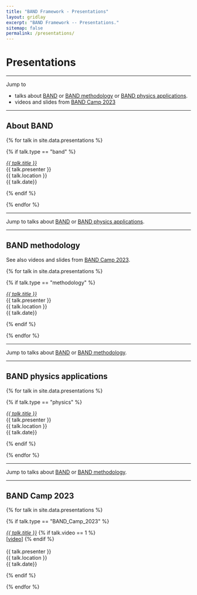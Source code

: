 ```yaml
---
title: "BAND Framework - Presentations"
layout: gridlay
excerpt: "BAND Framework -- Presentations."
sitemap: false
permalink: /presentations/
---
```



# Presentations

----

Jump to 
* talks about [BAND](#about-band) or [BAND methodology](#band-methodology) or [BAND physics applications](#band-physics-applications).
* videos and slides from [BAND Camp 2023](#band-camp-2023)

----

## About BAND

{% for talk in site.data.presentations %}

{% if talk.type == "band" %}

  <a href="{{talk.link.url }}" target="_blank"><em>{{ talk.title }}</em></a> <br />
  {{ talk.presenter }} <br />{{ talk.location }}<br />{{ talk.date}}

{% endif %}

{% endfor %}

----

Jump to talks about [BAND](#about-band) or [BAND physics applications](#band-physics-applications).

----

## BAND methodology

See also videos and slides from [BAND Camp 2023](#BAND-Camp-2023).

{% for talk in site.data.presentations %}

{% if talk.type == "methodology" %}

  <a href="{{talk.link.url }}" target="_blank"><em>{{ talk.title }}</em></a> <br />
  {{ talk.presenter }} <br />{{ talk.location }}<br />{{ talk.date}}

{% endif %}

{% endfor %}


----

Jump to talks about [BAND](#about-band) or [BAND methodology](#band-methodology).

----

## BAND physics applications

{% for talk in site.data.presentations %}

{% if talk.type == "physics" %}

  <a href="{{talk.link.url }}" target="_blank"><em>{{ talk.title }}</em></a> <br />
  {{ talk.presenter }} <br />{{ talk.location }}<br />{{ talk.date}}

{% endif %}

{% endfor %}


----

Jump to talks about [BAND](#about-band) or [BAND methodology](#band-methodology).

----

## BAND Camp 2023


{% for talk in site.data.presentations %}

{% if talk.type == "BAND_Camp_2023" %}

  <a href="{{talk.link.url }}" target="_blank"><em>{{ talk.title }}</em></a>
{% if talk.video == 1 %}   
  \[<a href="{{talk.video_link.url }}" target="_blank">video</a>\]
{% endif %}  
  <br />
  {{ talk.presenter }} <br />{{ talk.location }}<br />{{ talk.date}}<br />

{% endif %}

{% endfor %}


